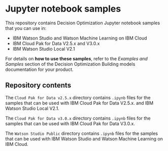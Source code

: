 # Jupyter notebook samples
This repository contains Decision Optimization Jupyter notebook samples that you can use in:
- IBM Watson Studio and Watson Machine Learning on IBM Cloud
- IBM Cloud Pak for Data V2.5.x and V3.0.x
- IBM Watson Studio Local V2.1

For details on **how to use these samples**, refer to the *Examples and Samples* section of the Decision Optimization Building models documentation for your product.



## Repository contents
The `Cloud Pak for Data v2.5.x` directory contains  `.ipynb` files for the samples that can be used with IBM Cloud Pak for Data V2.5.x. and IBM Watson Studio Local V2.1.  

The `Cloud Pak for Data v3.0.x` directory contains `.ipynb` files for the samples that can be used with IBM Cloud Pak for Data V3.0.x.

The `Watson Studio Public` directory contains `.ipynb` files for the samples that can be used with IBM Watson Studio and Watson Machine Learning on IBM Cloud.
